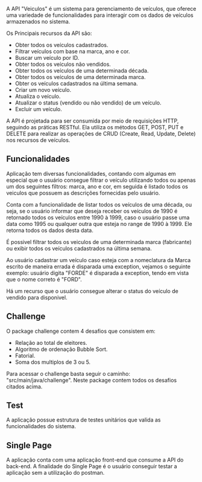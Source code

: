 A API "Veiculos" é um sistema para gerenciamento de veículos, que oferece uma variedade de funcionalidades para interagir com os dados de veículos armazenados no sistema.

Os Principais recursos da API são:

- Obter todos os veículos cadastrados.
- Filtrar veículos com base na marca, ano e cor.
- Buscar um veículo por ID.
- Obter todos os veículos não vendidos.
- Obter todos os veículos de uma determinada década.
- Obter todos os veículos de uma determinada marca.
- Obter os veículos cadastrados na última semana.
- Criar um novo veículo.
- Atualiza o veículo.
- Atualizar o status (vendido ou não vendido) de um veículo.
- Excluir um veículo.

A API é projetada para ser consumida por meio de requisições HTTP, seguindo as práticas RESTful. Ela utiliza os métodos GET, POST, PUT e DELETE para realizar as operações de CRUD (Create, Read, Update, Delete) nos recursos de veículos.

## Funcionalidades
Aplicação tem diversas funcionalidades, contando com algumas em especial que o usuário consegue filtrar o veículo utilizando todos ou apenas um dos seguintes filtros: marca, ano e cor, em seguida é listado todos os veiculos que possuem as descrições fornecidas pelo usuário.

Conta com a funcionalidade de listar todos os veículos de uma década, ou seja, se o usuário informar que deseja receber os veículos de 1990 é retornado todos os veículos entre 1990 à 1999,
caso o usuário passe uma data como 1995 ou qualquer outra que esteja no range de 1990 à 1999. Ele retorna todos os dados desta data.

É possivel filtrar todos os veiculos de uma determinada marca (fabricante) ou exibir todos os veículos cadastrados na última semana.

Ao usuário cadastrar um veículo caso esteja com a nomeclatura da Marca escrito de maneira errada é disparada uma exception, 
vejamos o seguinte exemplo: usuário digita "FORDE" é disparada a exception, tendo em vista que o nome correto é "FORD".

Há um recurso que o usuário consegue alterar o status do veículo de vendido para disponivel.


## Challenge
O package challenge contem 4 desafios que consistem em:
- Relação ao total de eleitores.
- Algoritmo de ordenação Bubble Sort.
- Fatorial.
- Soma dos multiplos de 3 ou 5.

Para acessar o challenge basta seguir o caminho: "src/main/java/challenge". Neste package contem todos os desafios citados acima.

## Test 
A aplicação possue estrutura de testes unitários que valida as funcionalidades do sistema.

## Single Page
A aplicação conta com uma aplicação front-end que consume a API do back-end. 
A finalidade do Single Page é o usuário conseguir testar a aplicação sem a utilização do postman.


